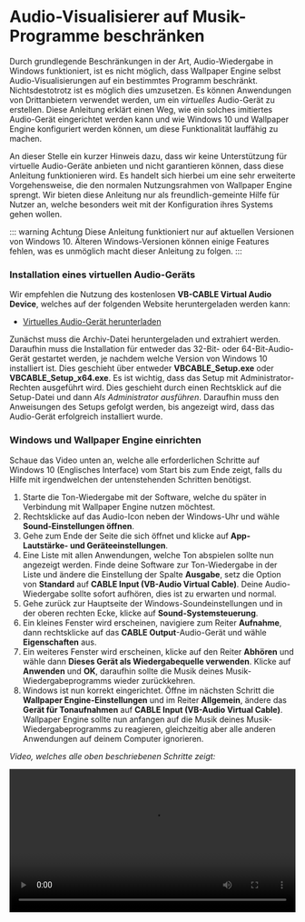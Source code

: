 # Audio-Visualisierer auf Musik-Programme beschränken

Durch grundlegende Beschränkungen in der Art, Audio-Wiedergabe in Windows funktioniert, ist es nicht möglich, dass Wallpaper Engine selbst Audio-Visualisierungen auf ein bestimmtes Programm beschränkt. Nichtsdestotrotz ist es möglich dies umzusetzen. Es können Anwendungen von Drittanbietern verwendet werden, um ein *virtuelles* Audio-Gerät zu erstellen. Diese Anleitung erklärt einen Weg, wie ein solches imitiertes Audio-Gerät eingerichtet werden kann und wie Windows 10 und Wallpaper Engine konfiguriert werden können, um diese Funktionalität lauffähig zu machen.

An dieser Stelle ein kurzer Hinweis dazu, dass wir keine Unterstützung für virtuelle Audio-Geräte anbieten und nicht garantieren können, dass diese Anleitung funktionieren wird. Es handelt sich hierbei um eine sehr erweiterte Vorgehensweise, die den normalen Nutzungsrahmen von Wallpaper Engine sprengt. Wir bieten diese Anleitung nur als freundlich-gemeinte Hilfe für Nutzer an, welche besonders weit mit der Konfiguration ihres Systems gehen wollen.

::: warning
Achtung
Diese Anleitung funktioniert nur auf aktuellen Versionen von Windows 10. Älteren Windows-Versionen können einige Features fehlen, was es unmöglich macht dieser Anleitung zu folgen. 
:::

### Installation eines virtuellen Audio-Geräts

Wir empfehlen die Nutzung des kostenlosen **VB-CABLE Virtual Audio Device**, welches auf der folgenden Website heruntergeladen werden kann:

* [Virtuelles Audio-Gerät herunterladen](https://www.vb-audio.com/Cable/)

Zunächst muss die Archiv-Datei heruntergeladen und extrahiert werden. Daraufhin muss die Installation für entweder das 32-Bit- oder 64-Bit-Audio-Gerät gestartet werden, je nachdem welche Version von Windows 10 installiert ist. Dies geschieht über entweder **VBCABLE_Setup.exe** oder **VBCABLE_Setup_x64.exe**. Es ist wichtig, dass das Setup mit Administrator-Rechten ausgeführt wird. Dies geschieht durch einen Rechtsklick auf die Setup-Datei und dann *Als Administrator ausführen*. Daraufhin muss den Anweisungen des Setups gefolgt werden, bis angezeigt wird, dass das Audio-Gerät erfolgreich installiert wurde.

### Windows und Wallpaper Engine einrichten

Schaue das Video unten an, welche alle erforderlichen Schritte auf Windows 10 (Englisches Interface) vom Start bis zum Ende zeigt, falls du Hilfe mit irgendwelchen der untenstehenden Schritten benötigst.

1. Starte die Ton-Wiedergabe mit der Software, welche du später in Verbindung mit Wallpaper Engine nutzen möchtest.
2. Rechtsklicke auf das Audio-Icon neben der Windows-Uhr und wähle **Sound-Einstellungen öffnen**.
3. Gehe zum Ende der Seite die sich öffnet und klicke auf **App-Lautstärke- und Geräteeinstellungen**.
4. Eine Liste mit allen Anwendungen, welche Ton abspielen sollte nun angezeigt werden. Finde deine Software zur Ton-Wiedergabe in der Liste und ändere die Einstellung der Spalte **Ausgabe**, setz die Option von **Standard** auf **CABLE Input (VB-Audio Virtual Cable)**. Deine Audio-Wiedergabe sollte sofort aufhören, dies ist zu erwarten und normal.
5. Gehe zurück zur Hauptseite der Windows-Soundeinstellungen und in der oberen rechten Ecke, klicke auf **Sound-Systemsteuerung**.
6. Ein kleines Fenster wird erscheinen, navigiere zum Reiter **Aufnahme**, dann rechtsklicke auf das **CABLE Output**-Audio-Gerät und wähle **Eigenschaften** aus.
7. Ein weiteres Fenster wird erscheinen, klicke auf den Reiter **Abhören** und wähle dann **Dieses Gerät als Wiedergabequelle verwenden**. Klicke auf **Anwenden** und **OK**, daraufhin sollte die Musik deines Musik-Wiedergabeprogramms wieder zurückkehren.
8. Windows ist nun korrekt eingerichtet. Öffne im nächsten Schritt die **Wallpaper Engine-Einstellungen** und im Reiter **Allgemein**, ändere das **Gerät für Tonaufnahmen** auf **CABLE Input (VB-Audio Virtual Cable)**. Wallpaper Engine sollte nun anfangen auf die Musik deines Musik-Wiedergabeprogramms zu reagieren, gleichzeitig aber alle anderen Anwendungen auf deinem Computer ignorieren.

*Video, welches alle oben beschriebenen Schritte zeigt:*

<video width="100%" controls>
  <source src="/videos/audioinputdevice.mp4" type="video/mp4">
  Dein Browser unterstützt das Video-Tag nicht.
</video>
